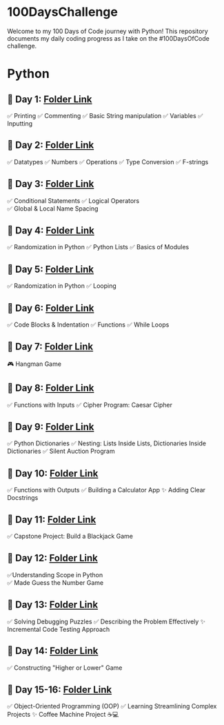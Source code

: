 # 100DaysChallenge
Welcome to my 100 Days of Code journey with Python! This repository documents my daily coding progress as I take on the #100DaysOfCode challenge.
# Python
## 🍪 Day 1: [Folder Link](https://github.com/SamayXD/100DaysChallenge/tree/master/Python/Day_1)
✅ Printing ✅ Commenting 
✅ Basic String manipulation 
✅ Variables ✅ Inputting 
## 🍪 Day 2: [Folder Link](https://github.com/SamayXD/100DaysChallenge/tree/master/Python/Day_2)
✅ Datatypes ✅ Numbers 
✅ Operations ✅ Type Conversion 
✅ F-strings
## 🍪 Day 3: [Folder Link](https://github.com/SamayXD/100DaysChallenge/tree/master/Python/Day_3)
✅ Conditional Statements 
✅ Logical Operators  
✅ Global & Local Name Spacing
## 🍪 Day 4: [Folder Link](https://github.com/SamayXD/100DaysChallenge/tree/master/Python/Day_4)
✅ Randomization in Python 
✅ Python Lists
✅ Basics of Modules
## 🍪 Day 5: [Folder Link](https://github.com/SamayXD/100DaysChallenge/tree/master/Python/Day_5)
✅ Randomization in Python 
✅ Looping
## 🍪 Day 6: [Folder Link](https://github.com/SamayXD/100DaysChallenge/tree/master/Python/Day_6)
✅ Code Blocks & Indentation 
✅ Functions ✅ While Loops
## 🍪 Day 7: [Folder Link](https://github.com/SamayXD/100DaysChallenge/tree/master/Python/Day_7)
🎮 Hangman Game
## 🍪 Day 8: [Folder Link](https://github.com/SamayXD/100DaysChallenge/tree/master/Python/Day_8)
✅ Functions with Inputs 
✅ Cipher Program: Caesar Cipher
## 🍪 Day 9: [Folder Link](https://github.com/SamayXD/100DaysChallenge/tree/master/Python/Day_9)
✅ Python Dictionaries 
✅ Nesting: Lists Inside Lists, Dictionaries Inside Dictionaries 
✅ Silent Auction Program
## 🍪 Day 10: [Folder Link](https://github.com/SamayXD/100DaysChallenge/tree/master/Python/Day_10)
✅ Functions with Outputs 
✅ Building a Calculator App 
✨ Adding Clear Docstrings
## 🍪 Day 11: [Folder Link](https://github.com/SamayXD/100DaysChallenge/tree/master/Python/Day_11)
✅ Capstone Project: Build a Blackjack Game
## 🍪 Day 12: [Folder Link](https://github.com/SamayXD/100DaysChallenge/tree/master/Python/Day_12)
✅Understanding Scope in Python  
✅ Made Guess the Number Game
## 🍪 Day 13: [Folder Link](https://github.com/SamayXD/100DaysChallenge/tree/master/Python/Day_13)
✅ Solving Debugging Puzzles
✅ Describing the Problem Effectively
✨ Incremental Code Testing Approach
## 🍪 Day 14: [Folder Link](https://github.com/SamayXD/100DaysChallenge/tree/master/Python/Day_14)
✅ Constructing "Higher or Lower" Game
## 🍪 Day 15-16: [Folder Link](https://github.com/SamayXD/100DaysChallenge/tree/master/Python/Day_16)
✅ Object-Oriented Programming (OOP)
✅ Learning Streamlining Complex Projects 
✨ Coffee Machine Project ☕️💻
